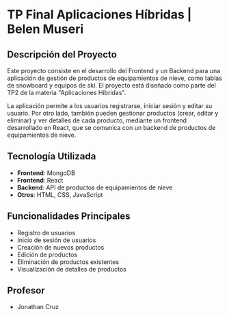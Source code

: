 # TP Final Aplicaciones Híbridas | Belen Museri

## Descripción del Proyecto

Este proyecto consiste en el desarrollo del Frontend y un Backend para una aplicación de gestión de productos de equipamientos de nieve, como tablas de snowboard y equipos de ski. El proyecto está diseñado como parte del TP2 de la materia "Aplicaciones Híbridas".

La aplicación permite a los usuarios registrarse, iniciar sesión y editar su usuario. Por otro lado, también pueden gestionar productos (crear, editar y eliminar) y ver detalles de cada producto, mediante un frontend desarrollado en React, que se comunica con un backend de productos de equipamientos de nieve.

## Tecnología Utilizada
- **Frontend**: MongoDB
- **Frontend**: React
- **Backend**: API de productos de equipamientos de nieve
- **Otros**: HTML, CSS, JavaScript

## Funcionalidades Principales

- Registro de usuarios
- Inicio de sesión de usuarios
- Creación de nuevos productos
- Edición de productos
- Eliminación de productos existentes
- Visualización de detalles de productos

## Profesor

- Jonathan Cruz
